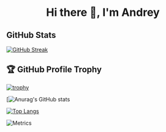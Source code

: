 <h1 align="center">Hi there 👋, I'm Andrey</h1>

<h2>GitHub Stats</h2>

[![GitHub Streak](https://streak-stats.demolab.com?user=andreyboev&theme=dark&border_radius=8.2&card_width=531)](https://git.io/streak-stats)

<h2>🏆 GitHub Profile Trophy</h2>

[![trophy](https://github-profile-trophy.vercel.app/?username=andreyboev&theme=onedark&no-bg=true&margin-w=5)](https://github.com/ryo-ma/github-profile-trophy)

[![Anurag's GitHub stats](https://github-readme-stats.vercel.app/api?username=andreyboev&show_icons=true&theme=dark)

[![Top Langs](https://github-readme-stats.vercel.app/api/top-langs/?username=andreyboev&langs_count=20)](https://github.com/anuraghazra/github-readme-stats)

![Metrics](https://metrics.lecoq.io/andreyboev?template=classic&isocalendar=1&languages=1&lines=1&habits=1&people=1&repositories=1&achievements=1&traffic=1&skyline=1&wakatime=1&base=header%2C%20activity%2C%20community%2C%20repositories%2C%20metadata&base.indepth=false&base.hireable=false&base.skip=false&repositories.batch=100&repositories.forks=false&repositories.affiliations=owner&isocalendar=false&isocalendar.duration=full-year&languages=false&languages.limit=8&languages.threshold=0%25&languages.other=false&languages.colors=github&languages.sections=most-used&languages.indepth=true&languages.analysis.timeout=15&languages.analysis.timeout.repositories=7.5&languages.categories=markup%2C%20programming&languages.recent.categories=markup%2C%20programming&languages.recent.load=300&languages.recent.days=14&lines=false&lines.sections=repositories&lines.repositories.limit=6&lines.history.limit=1&lines.delay=0&habits=false&habits.from=200&habits.days=14&habits.facts=true&habits.charts=false&habits.charts.type=classic&habits.trim=false&habits.languages.limit=8&habits.languages.threshold=0%25&people=false&people.limit=24&people.identicons=false&people.identicons.hide=false&people.size=28&people.types=followers%2C%20following&people.shuffle=false&repositories=false&repositories.pinned=0&repositories.starred=0&repositories.random=0&repositories.order=featured%2C%20pinned%2C%20starred%2C%20random&achievements=false&achievements.threshold=C&achievements.secrets=true&achievements.display=detailed&achievements.limit=0&traffic=false&skyline=false&skyline.year=2023&skyline.frames=60&skyline.quality=1&skyline.compatibility=false&skyline.settings=%7B%0A%20%20%22url%22%3A%20%22https%3A%2F%2Fskyline.github.com%2F%24%7Blogin%7D%2F%24%7Byear%7D%22%2C%0A%20%20%22ready%22%3A%20%22%5B...document.querySelectorAll('span')%5D.map(span%20%3D%3E%20span.innerText).includes('Share%20on%20Twitter')%22%2C%0A%20%20%22wait%22%3A%201%2C%0A%20%20%22hide%22%3A%20%22button%2C%20footer%2C%20a%22%0A%7D%0A&wakatime=false&wakatime.url=https%3A%2F%2Fwakatime.com&wakatime.user=current&wakatime.sections=time%2C%20projects%2C%20projects-graphs%2C%20languages%2C%20languages-graphs%2C%20editors%2C%20os&wakatime.days=7&wakatime.limit=5&wakatime.languages.other=false&wakatime.repositories.visibility=all&config.timezone=Europe%2FMoscow)
